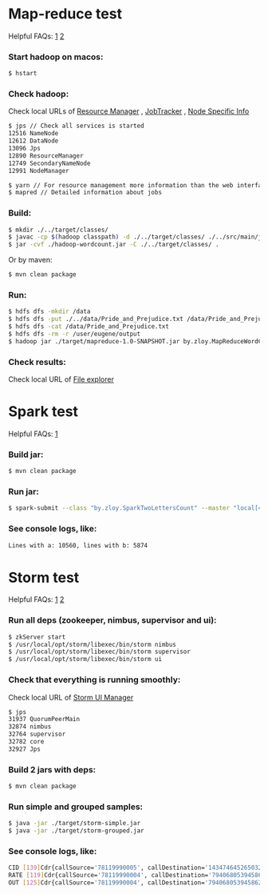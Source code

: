# Map-reduce test

Helpful FAQs:
[1](https://hadoop.apache.org/docs/r1.2.1/mapred_tutorial.html#Example%3A+WordCount+v1.0)
[2](https://dtflaneur.wordpress.com/2015/10/02/installing-hadoop-on-mac-osx-el-capitan/)

### Start hadoop on macos:
~~~ bash
$ hstart
~~~

### Check hadoop:
Check local URLs of
[Resource Manager](http://localhost:50070) ,
[JobTracker](http://localhost:8088/) ,
[Node Specific Info](http://localhost:8042/)

~~~ bash
$ jps // Check all services is started
12516 NameNode
12612 DataNode
13096 Jps
12890 ResourceManager
12749 SecondaryNameNode
12991 NodeManager
~~~
~~~ bash
$ yarn // For resource management more information than the web interface
$ mapred // Detailed information about jobs
~~~

### Build:
~~~ bash
$ mkdir ./../target/classes/
$ javac -cp $(hadoop classpath) -d ./../target/classes/ ./../src/main/java/by/zloy/MapReduceWordCount.java
$ jar -cvf ./hadoop-wordcount.jar -C ./../target/classes/ .
~~~
Or by maven:
~~~ bash
$ mvn clean package
~~~

### Run:
~~~ bash
$ hdfs dfs -mkdir /data
$ hdfs dfs -put ./../data/Pride_and_Prejudice.txt /data/Pride_and_Prejudice.txt
$ hdfs dfs -cat /data/Pride_and_Prejudice.txt
$ hdfs dfs -rm -r /user/eugene/output
$ hadoop jar ./target/mapreduce-1.0-SNAPSHOT.jar by.zloy.MapReduceWordCount /data/Pride_and_Prejudice.txt output
~~~

### Check results:
Check local URL of [File explorer](http://localhost:50070/explorer.html#/user/eugene/output)

# Spark test

Helpful FAQs:
[1](http://spark.apache.org/docs/latest/quick-start.html)

### Build jar:
~~~ bash
$ mvn clean package
~~~

### Run jar:
~~~ bash
$ spark-submit --class "by.zloy.SparkTwoLettersCount" --master "local[4]" ./target/spark-1.0-SNAPSHOT.jar
~~~

### See console logs, like:
~~~ bash
Lines with a: 10560, lines with b: 5874
~~~

# Storm test

Helpful FAQs:
[1](http://www.javahabit.com/2015/12/26/how-to-set-up-apache-storm-on-mac-using-brew/)
[2](https://habrahabr.ru/post/186208/)

### Run all deps (zookeeper, nimbus, supervisor and ui):
~~~ bash
$ zkServer start
$ /usr/local/opt/storm/libexec/bin/storm nimbus
$ /usr/local/opt/storm/libexec/bin/storm supervisor
$ /usr/local/opt/storm/libexec/bin/storm ui
~~~

### Check that everything is running smoothly:
Check local URL of [Storm UI Manager](http://localhost:8772/index.html)

~~~ bash
$ jps
31937 QuorumPeerMain
32874 nimbus
32764 supervisor
32782 core
32927 Jps
~~~

### Build 2 jars with deps:
~~~ bash
$ mvn clean package
~~~

### Run simple and grouped samples:
~~~ bash
$ java -jar ./target/storm-simple.jar
$ java -jar ./target/storm-grouped.jar
~~~

### See console logs, like:
~~~ bash
CID [139]Cdr{callSource='78119990005', callDestination='1434746452650327933', callTime=32241, clientId=5, price=0}
RATE [119]Cdr{callSource='78119990004', callDestination='7940680539458623485', callTime=19834, clientId=4, price=1586720}
OUT [125]Cdr{callSource='78119990004', callDestination='7940680539458623485', callTime=19834, clientId=4, price=1586720}
~~~